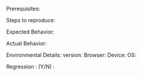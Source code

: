 Prerequisites:

Steps to reproduce:

Expected Behavior:

Actual Behavior:

Environmental Details:
version:
Browser:
Device:
OS:

Regression : (Y/N) :
